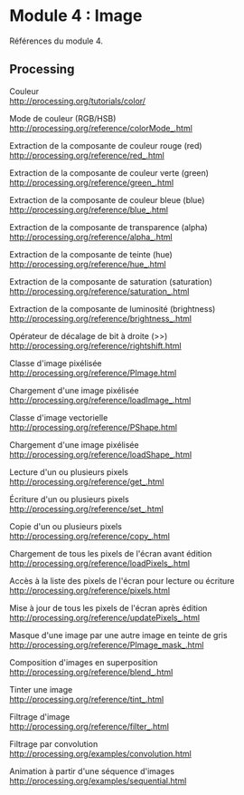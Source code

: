 # Module 4 : Image

Références du module 4.

## Processing

Couleur  
http://processing.org/tutorials/color/

Mode de couleur (RGB/HSB)  
http://processing.org/reference/colorMode_.html

Extraction de la composante de couleur rouge (red)  
http://processing.org/reference/red_.html

Extraction de la composante de couleur verte (green)  
http://processing.org/reference/green_.html

Extraction de la composante de couleur bleue (blue)  
http://processing.org/reference/blue_.html

Extraction de la composante de transparence (alpha)  
http://processing.org/reference/alpha_.html

Extraction de la composante de teinte (hue)  
http://processing.org/reference/hue_.html

Extraction de la composante de saturation (saturation)  
http://processing.org/reference/saturation_.html

Extraction de la composante de luminosité (brightness)  
http://processing.org/reference/brightness_.html

Opérateur de décalage de bit à droite (>>)  
http://processing.org/reference/rightshift.html

Classe d'image pixélisée  
http://processing.org/reference/PImage.html

Chargement d'une image pixélisée  
http://processing.org/reference/loadImage_.html

Classe d'image vectorielle  
http://processing.org/reference/PShape.html

Chargement d'une image pixélisée  
http://processing.org/reference/loadShape_.html

Lecture d'un ou plusieurs pixels  
http://processing.org/reference/get_.html

Écriture d'un ou plusieurs pixels  
http://processing.org/reference/set_.html

Copie d'un ou plusieurs pixels  
http://processing.org/reference/copy_.html

Chargement de tous les pixels de l'écran avant édition  
http://processing.org/reference/loadPixels_.html

Accès à la liste des pixels de l'écran pour lecture ou écriture  
http://processing.org/reference/pixels.html

Mise à jour de tous les pixels de l'écran après édition  
http://processing.org/reference/updatePixels_.html

Masque d'une image par une autre image en teinte de gris  
http://processing.org/reference/PImage_mask_.html

Composition d'images en superposition  
http://processing.org/reference/blend_.html

Tinter une image  
http://processing.org/reference/tint_.html

Filtrage d'image  
http://processing.org/reference/filter_.html

Filtrage par convolution  
http://processing.org/examples/convolution.html

Animation à partir d'une séquence d'images  
http://processing.org/examples/sequential.html
